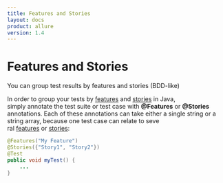 ```yaml
---
title: Features and Stories
layout: docs
product: allure
version: 1.4
---
```


# Features and Stories

You can group test results by features and stories (BDD-like)

In order to group your tests by [features](https://github.com/allure-framework/allure-core/wiki/Glossary#feature) and [stories](https://github.com/allure-framework/allure-core/wiki/Glossary#user-story) in Java,\
 simply annotate the test suite or test case with **@Features** or **@Stories** annotations. Each of these annotations can take either a single string or a string array, because one test case can relate to seve\
ral [features](https://github.com/allure-framework/allure-core/wiki/Glossary#feature) or [stories](https://github.com/allure-framework/allure-core/wiki/Glossary#user-story):
```java
@Features("My Feature")
@Stories({"Story1", "Story2"})
@Test
public void myTest() {
    ...
}
```

